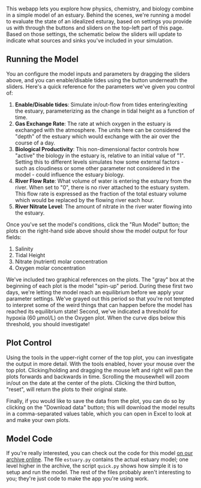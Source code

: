 This webapp lets you explore how physics, chemistry, and biology combine in a simple model of an estuary. Behind the scenes, we're running a model to evaluate the state of an idealized esturay, based on settings you provide us with through the buttons and sliders on the top-left part of this page. Based on those settings, the schematic below the sliders will update to indicate what sources and sinks you've included in your simulation.

## Running the Model

You an configure the model inputs and parameters by dragging the sliders above, and you can enable/disable tides using the button underneath the sliders. Here's a quick reference for the parameters we've given you control of:

1. **Enable/Disable tides**: Simulate in/out-flow from tides entering/exiting the estuary, parameterizing as the change in tidal height as a function of time.
2. **Gas Exchange Rate**: The rate at which oxygen in the estuary is exchanged with the atmosphere. The units here can be considered the "depth" of the estuary which would exchange with the air over the course of a day.
3. **Biological Productivity**: This non-dimensional factor controls how "active" the biology in the estuary is, relative to an initial value of "1". Setting this to different levels simulates how some external factors - such as cloudiness or some other parameter not considered in the model - could influence the estuary biology.
4. **River Flow Rate**: What volume of water is entering the estuary from the river. When set to "0", there is no river attached to the estuary system. This flow rate is expressed as the fraction of the total estuary volume which would be replaced by the flowing river each hour.
5. **River Nitrate Level**: The amount of nitrate in the river water flowing into the estuary.

Once you've set the model's conditions, click the "Run Model" button; the plots on the right-hand side above should show the model output for four fields:

1. Salinity
2. Tidal Height
3. Nitrate (nutrient) molar concentration
4. Oxygen molar concentration

We've included two graphical references on the plots. The "gray" box at the beginning of each plot is the model "spin-up" period. During these first two days, we're letting the model reach an equilibrium before we apply your parameter settings. We've grayed out this period so that you're not tempted to interpret some of the weird things that can happen before the model has reached its equilibrium state! Second, we've indicated a threshold for hypoxia (60 µmol/L) on the Oxygen plot. When the curve dips below this threshold, you should investigate!


## Plot Control

Using the tools in the upper-right corner of the top plot, you can investigate the output in more detail. With the tools enabled, hover your mouse over the top plot. Clicking/holding and dragging the mouse left and right will pan the plots forwards and backwards in time. Scrolling the mousewhell will zoom in/out on the date at the center of the plots. Clicking the third button, "reset", will return the plots to their original state.

Finally, if you would like to save the data from the plot, you can do so by clicking on the "Download data" button; this will download the model results in a comma-separated values table, which you can open in Excel to look at and make your own plots.

## Model Code

If you're really interested, you can check out the code for this model [on our archive online](https://github.com/darothen/blb_estuary/tree/master/app). The file `estuary.py` contains the actual estuary model; one level higher in the archive, the script `quick.py` shows how simple it is to setup and run the model. The rest of the files probably aren't interesting to you; they're just code to make the app you're using work.